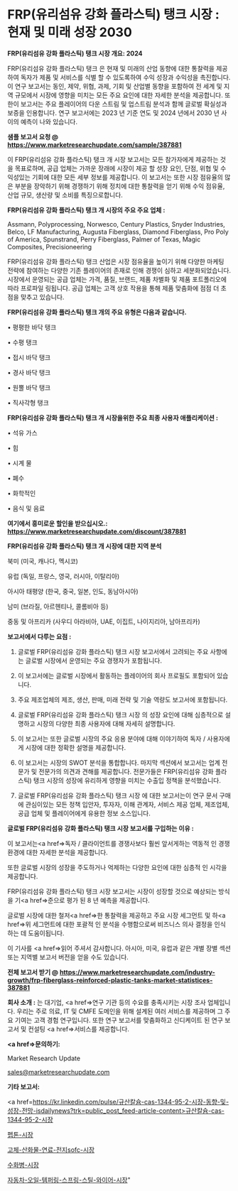 # FRP(유리섬유 강화 플라스틱) 탱크 시장 : 현재 및 미래 성장 2030

<strong>FRP(유리섬유 강화 플라스틱) 탱크 시장 개요: 2024</strong>

FRP(유리섬유 강화 플라스틱) 탱크 은 현재 및 미래의 산업 동향에 대한 통찰력을 제공하여 독자가 제품 및 서비스를 식별 할 수 있도록하여 수익 성장과 수익성을 촉진합니다. 이 연구 보고서는 동인, 제약, 위협, 과제, 기회 및 산업별 동향을 포함하여 전 세계 및 지역 규모에서 시장에 영향을 미치는 모든 주요 요인에 대한 자세한 분석을 제공합니다. 또한이 보고서는 주요 플레이어의 다운 스트림 및 업스트림 분석과 함께 글로벌 확실성과 보증을 인용합니다. 연구 보고서에는 2023 년 기준 연도 및 2024 년에서 2030 년 사이의 예측이 나와 있습니다.



<strong>샘플 보고서 요청 @ <a href=https://www.marketresearchupdate.com/sample/387881>https://www.marketresearchupdate.com/sample/387881</a></strong>

이 FRP(유리섬유 강화 플라스틱) 탱크 개 시장 보고서는 모든 참가자에게 제공하는 것을 목표로하며, 공급 업체는 가까운 장래에 시장이 제공 할 성장 요인, 단점, 위협 및 수익성있는 기회에 대한 모든 세부 정보를 제공합니다. 이 보고서는 또한 시장 점유율의 많은 부분을 장악하기 위해 경쟁하기 위해 정치에 대한 통찰력을 얻기 위해 수익 점유율, 산업 규모, 생산량 및 소비를 특징으로합니다.



<strong>FRP(유리섬유 강화 플라스틱) 탱크 개 시장의 주요 주요 업체 :</strong>

Assmann, Polyprocessing, Norwesco, Century Plastics, Snyder Industries, Belco, LF Manufacturing, Augusta Fiberglass, Diamond Fiberglass, Pro Poly of America, Spunstrand, Perry Fiberglass, Palmer of Texas, Magic Composites, Precisioneering

FRP(유리섬유 강화 플라스틱) 탱크 산업은 시장 점유율을 높이기 위해 다양한 마케팅 전략에 참여하는 다양한 기존 플레이어의 존재로 인해 경쟁이 심하고 세분화되었습니다. 시장에서 운영되는 공급 업체는 가격, 품질, 브랜드, 제품 차별화 및 제품 포트폴리오에 따라 프로파일 링됩니다. 공급 업체는 고객 상호 작용을 통해 제품 맞춤화에 점점 더 초점을 맞추고 있습니다.



<strong>FRP(유리섬유 강화 플라스틱) 탱크 개의 주요 유형은 다음과 같습니다.</strong>

• 평평한 바닥 탱크

• 수평 탱크

• 접시 바닥 탱크

• 경사 바닥 탱크

• 원뿔 바닥 탱크

• 직사각형 탱크



<strong>FRP(유리섬유 강화 플라스틱) 탱크 개 시장을위한 주요 최종 사용자 애플리케이션 :</strong>

• 석유 가스

• 힘

• 시계 물

• 폐수

• 화학적인

• 음식 및 음료



<strong>여기에서 흥미로운 할인을 받으십시오.: <a href=https://www.marketresearchupdate.com/discount/387881>https://www.marketresearchupdate.com/discount/387881</a></strong>



<strong>FRP(유리섬유 강화 플라스틱) 탱크 개 시장에 대한 지역 분석</strong>

북미 (미국, 캐나다, 멕시코)

유럽 (독일, 프랑스, 영국, 러시아, 이탈리아)

아시아 태평양 (한국, 중국, 일본, 인도, 동남아시아)

남미 (브라질, 아르헨티나, 콜롬비아 등)

중동 및 아프리카 (사우디 아라비아, UAE, 이집트, 나이지리아, 남아프리카)



<strong>보고서에서 다루는 요점 :</strong>

1. 글로벌 FRP(유리섬유 강화 플라스틱) 탱크 시장 보고서에서 고려되는 주요 사항에는 글로벌 시장에서 운영되는 주요 경쟁자가 포함됩니다.

2. 이 보고서에는 글로벌 시장에서 활동하는 플레이어의 회사 프로필도 포함되어 있습니다.

3. 주요 제조업체의 제조, 생산, 판매, 미래 전략 및 기술 역량도 보고서에 포함됩니다.

4. 글로벌 FRP(유리섬유 강화 플라스틱) 탱크 시장 의 성장 요인에 대해 심층적으로 설명하고 시장의 다양한 최종 사용자에 대해 자세히 설명합니다.

5. 이 보고서는 또한 글로벌 시장의 주요 응용 분야에 대해 이야기하여 독자 / 사용자에게 시장에 대한 정확한 설명을 제공합니다.

6. 이 보고서는 시장의 SWOT 분석을 통합합니다. 마지막 섹션에서 보고서는 업계 전문가 및 전문가의 의견과 견해를 제공합니다. 전문가들은 FRP(유리섬유 강화 플라스틱) 탱크 시장의 성장에 유리하게 영향을 미치는 수출입 정책을 분석했습니다.

7. 글로벌 FRP(유리섬유 강화 플라스틱) 탱크 시장 에 대한 보고서는이 연구 문서 구매에 관심이있는 모든 정책 입안자, 투자자, 이해 관계자, 서비스 제공 업체, 제조업체, 공급 업체 및 플레이어에게 유용한 정보 소스입니다.



<strong>글로벌 FRP(유리섬유 강화 플라스틱) 탱크 시장 보고서를 구입하는 이유 :</strong>

이 보고서는<a href=>독자 / 클</a>라이언트를 경쟁사보다 훨씬 앞서게하는 역동적 인 경쟁 환경에 대한 자세한 분석을 제공합니다.

또한 글로벌 시장의 성장을 주도하거나 억제하는 다양한 요인에 대한 심층적 인 시각을 제공합니다.

FRP(유리섬유 강화 플라스틱) 탱크 시장 보고서는 시장이 성장할 것으로 예상되는 방식을 기<a href=>준으로</a> 평가 된 8 년 예측을 제공합니다.

글로벌 시장에 대한 철저<a href=>한 통찰력</a>을 제공하고 주요 시장 세그먼트 및 하<a href=>위 세그</a>먼트에 대한 포괄적 인 분석을 수행함으로써 비즈니스 의사 결정을 인식하는 데 도움이됩니다.

이 기사를 <a href=>읽어 주</a>셔서 감사합니다. 아시아, 미국, 유럽과 같은 개별 장별 섹션 또는 지역별 보고서 버전을 얻을 수도 있습니다.



<strong>전체 보고서 받기 @ <a href=https://www.marketresearchupdate.com/industry-growth/frp-fiberglass-reinforced-plastic-tanks-market-statistices-387881>https://www.marketresearchupdate.com/industry-growth/frp-fiberglass-reinforced-plastic-tanks-market-statistices-387881</a></strong>



<strong>회사 소개 :</strong>
는 대기업, <a href=>연구 기</a>관 등의 수요를 충족시키는 시장 조사 업체입니다. 우리는 주로 의료, IT 및 CMFE 도메인을 위해 설계된 여러 서비스를 제공하며 그 주요 기여는 고객 경험 연구입니다. 또한 연구 보고서를 맞춤화하고 신디케이트 된 연구 보고서 및 컨설팅 <a href=>서비</a>스를 제공합니다.



<strong><a href=>문의하기:</a></strong>

Market Research Update

sales@marketresearchupdate.com



<strong>기타 보고서:</strong>

<a href=https://kr.linkedin.com/pulse/규산칼슘-cas-1344-95-2-시장-동향-및-성장-전망-isdailynews?trk=public_post_feed-article-content>규산칼슘-cas-1344-95-2-시장</a>

<a href=https://www.linkedin.com/pulse/펩톤-시장-진입-전략-및-위험-평가2029년-survey-savvy-insights-360-analysis/>펩톤-시장</a>

<a href=https://www.linkedin.com/pulse/고체-산화물-연료-전지sofc-시장-세분화-연구-및-목표-고객2029년-8wdtf/>고체-산화물-연료-전지sofc-시장</a>

<a href=https://www.linkedin.com/pulse/수화병-시장-세분화-연구-및-목표-고객2029년-survey-savvy-insights-360-analysis-lwkgf/>수화병-시장</a>

<a href=https://www.linkedin.com/pulse/자동차-오일-템퍼링-스프링-스틸-와이어-시장-규모-및-성장-2023-zw9jf/>자동차-오일-템퍼링-스프링-스틸-와이어-시장</a>"
